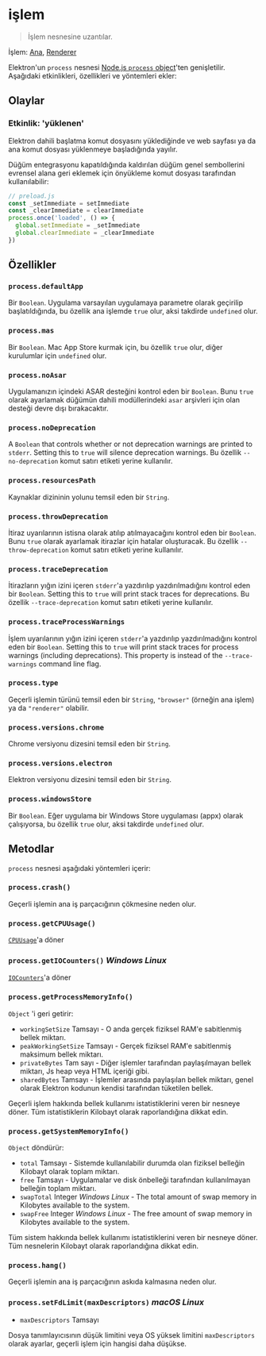 # işlem

> İşlem nesnesine uzantılar.

İşlem: [Ana](../glossary.md#main-process), [Renderer](../glossary.md#renderer-process)

Elektron'un `process` nesnesi [Node.js `process` object](https://nodejs.org/api/process.html)'ten genişletilir. Aşağıdaki etkinlikleri, özellikleri ve yöntemleri ekler:

## Olaylar

### Etkinlik: 'yüklenen'

Elektron dahili başlatma komut dosyasını yüklediğinde ve web sayfası ya da ana komut dosyası yüklenmeye başladığında yayılır.

Düğüm entegrasyonu kapatıldığında kaldırılan düğüm genel sembollerini evrensel alana geri eklemek için önyükleme komut dosyası tarafından kullanılabilir:

```javascript
// preload.js
const _setImmediate = setImmediate
const _clearImmediate = clearImmediate
process.once('loaded', () => {
  global.setImmediate = _setImmediate
  global.clearImmediate = _clearImmediate
})
```

## Özellikler

### `process.defaultApp`

Bir `Boolean`. Uygulama varsayılan uygulamaya parametre olarak geçirilip başlatıldığında, bu özellik ana işlemde `true` olur, aksi takdirde `undefined` olur.

### `process.mas`

Bir `Boolean`. Mac App Store kurmak için, bu özellik `true` olur, diğer kurulumlar için `undefined` olur.

### `process.noAsar`

Uygulamanızın içindeki ASAR desteğini kontrol eden bir `Boolean`. Bunu `true` olarak ayarlamak düğümün dahili modüllerindeki `asar` arşivleri için olan desteği devre dışı bırakacaktır.

### `process.noDeprecation`

A `Boolean` that controls whether or not deprecation warnings are printed to `stderr`. Setting this to `true` will silence deprecation warnings. Bu özellik `--no-deprecation` komut satırı etiketi yerine kullanılır.

### `process.resourcesPath`

Kaynaklar dizininin yolunu temsil eden bir `String`.

### `process.throwDeprecation`

İtiraz uyarılarının istisna olarak atılıp atılmayacağını kontrol eden bir `Boolean`. Bunu `true` olarak ayarlamak itirazlar için hatalar oluşturacak. Bu özellik `--throw-deprecation` komut satırı etiketi yerine kullanılır.

### `process.traceDeprecation`

İtirazların yığın izini içeren `stderr`'a yazdırılıp yazdırılmadığını kontrol eden bir `Boolean`. Setting this to `true` will print stack traces for deprecations. Bu özellik `--trace-deprecation` komut satırı etiketi yerine kullanılır.

### `process.traceProcessWarnings`

İşlem uyarılarının yığın izini içeren `stderr`'a yazdırılıp yazdırılmadığını kontrol eden bir `Boolean`. Setting this to `true` will print stack traces for process warnings (including deprecations). This property is instead of the `--trace-warnings` command line flag.

### `process.type`

Geçerli işlemin türünü temsil eden bir `String`, `"browser"` (örneğin ana işlem) ya da `"renderer"` olabilir.

### `process.versions.chrome`

Chrome versiyonu dizesini temsil eden bir `String`.

### `process.versions.electron`

Elektron versiyonu dizesini temsil eden bir `String`.

### `process.windowsStore`

Bir `Boolean`. Eğer uygulama bir Windows Store uygulaması (appx) olarak çalışıyorsa, bu özellik `true` olur, aksi takdirde `undefined` olur.

## Metodlar

`process` nesnesi aşağıdaki yöntemleri içerir:

### `process.crash()`

Geçerli işlemin ana iş parçacığının çökmesine neden olur.

### `process.getCPUUsage()`

[`CPUUsage`](structures/cpu-usage.md)'a döner

### `process.getIOCounters()` *Windows* *Linux*

[`IOCounters`](structures/io-counters.md)'a döner

### `process.getProcessMemoryInfo()`

`Object` 'i geri getirir:

* `workingSetSize` Tamsayı - O anda gerçek fiziksel RAM'e sabitlenmiş bellek miktarı.
* `peakWorkingSetSize` Tamsayı - Gerçek fiziksel RAM'e sabitlenmiş maksimum bellek miktarı.
* `privateBytes` Tam sayı - Diğer işlemler tarafından paylaşılmayan bellek miktarı, Js heap veya HTML içeriği gibi.
* `sharedBytes` Tamsayı - İşlemler arasında paylaşılan bellek miktarı, genel olarak Elektron kodunun kendisi tarafından tüketilen bellek.

Geçerli işlem hakkında bellek kullanımı istatistiklerini veren bir nesneye döner. Tüm istatistiklerin Kilobayt olarak raporlandığına dikkat edin.

### `process.getSystemMemoryInfo()`

`Object` döndürür:

* `total` Tamsayı - Sistemde kullanılabilir durumda olan fiziksel belleğin Kilobayt olarak toplam miktarı.
* `free` Tamsayı - Uygulamalar ve disk önbelleği tarafından kullanılmayan belleğin toplam miktarı.
* `swapTotal` Integer *Windows* *Linux* - The total amount of swap memory in Kilobytes available to the system.
* `swapFree` Integer *Windows* *Linux* - The free amount of swap memory in Kilobytes available to the system.

Tüm sistem hakkında bellek kullanımı istatistiklerini veren bir nesneye döner. Tüm nesnelerin Kilobayt olarak raporlandığına dikkat edin.

### `process.hang()`

Geçerli işlemin ana iş parçacığının askıda kalmasına neden olur.

### `process.setFdLimit(maxDescriptors)` *macOS* *Linux*

* `maxDescriptors` Tamsayı

Dosya tanımlayıcısının düşük limitini veya OS yüksek limitini `maxDescriptors` olarak ayarlar, geçerli işlem için hangisi daha düşükse.
